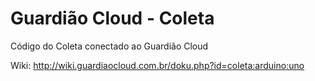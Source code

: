 Guardião Cloud - Coleta
=================

Código do Coleta conectado ao Guardião Cloud

Wiki: http://wiki.guardiaocloud.com.br/doku.php?id=coleta:arduino:uno